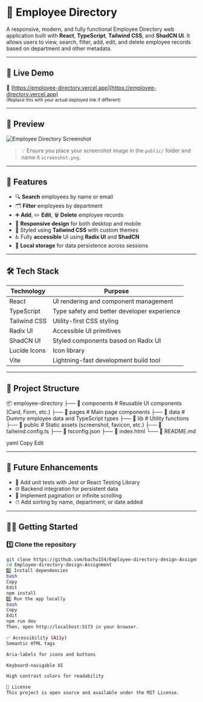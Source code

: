 # 📘 Employee Directory

A responsive, modern, and fully functional Employee Directory web application built with **React**, **TypeScript**, **Tailwind CSS**, and **ShadCN UI**. It allows users to view, search, filter, add, edit, and delete employee records based on department and other metadata.

---

## 🚀 Live Demo

🔗 [https://employee-directory.vercel.app](https://employee-directory.vercel.app)  
<sub>(Replace this with your actual deployed link if different)</sub>

---

## 📸 Preview

![Employee Directory Screenshot](public/screenshot.png)

> 💡 Ensure you place your screenshot image in the `public/` folder and name it `screenshot.png`.

---

## 🧱 Features

- 🔍 **Search** employees by name or email
- 🗂 **Filter** employees by department
- ➕ **Add**, ✏️ **Edit**, 🗑 **Delete** employee records
- 📱 **Responsive design** for both desktop and mobile
- 🎨 Styled using **Tailwind CSS** with custom themes
- ♿️ Fully **accessible** UI using **Radix UI** and **ShadCN**
- 💾 **Local storage** for data persistence across sessions

---

## 🛠 Tech Stack

| Technology      | Purpose                                     |
|----------------|---------------------------------------------|
| React           | UI rendering and component management       |
| TypeScript      | Type safety and better developer experience |
| Tailwind CSS    | Utility-first CSS styling                   |
| Radix UI        | Accessible UI primitives                    |
| ShadCN UI       | Styled components based on Radix UI         |
| Lucide Icons    | Icon library                                |
| Vite            | Lightning-fast development build tool       |

---

## 📂 Project Structure

📦 employee-directory
├── 📁 components # Reusable UI components (Card, Form, etc.)
├── 📁 pages # Main page components
├── 📁 data # Dummy employee data and TypeScript types
├── 📁 lib # Utility functions
├── 📁 public # Static assets (screenshot, favicon, etc.)
├── 📄 tailwind.config.ts
├── 📄 tsconfig.json
├── 📄 index.html
└── 📄 README.md

yaml
Copy
Edit

---

## 🧪 Future Enhancements

- 🧪 Add unit tests with Jest or React Testing Library  
- 🌐 Backend integration for persistent data  
- 🔄 Implement pagination or infinite scrolling  
- ⏱ Add sorting by name, department, or date added

---

## 🧑‍💻 Getting Started

### 1️⃣ Clone the repository

```bash
git clone https://github.com/bachu154/Employee-directory-design-Assignment.git
cd Employee-directory-design-Assignment
2️⃣ Install dependencies
bash
Copy
Edit
npm install
3️⃣ Run the app locally
bash
Copy
Edit
npm run dev
Then, open http://localhost:5173 in your browser.

✅ Accessibility (A11y)
Semantic HTML tags

Aria-labels for icons and buttons

Keyboard-navigable UI

High contrast colors for readability

📄 License
This project is open source and available under the MIT License.
